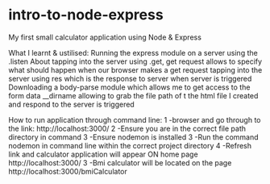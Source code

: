 # intro-to-node-express
My first small calculator application using Node &amp; Express

What I learnt & ustilised:
Running the express module on a server using the .listen 
About tapping into the server using .get, get request allows to specify what should happen when our browser makes a get request 
tapping into the server using res which is the response to server when server is triggered 
Downloading a body-parse module which allows me to get access to the form data 
__dirname allowing to grab the file path of t the html file I created and respond to the server is triggered 

How to run application through command line:
1 -browser and go through to the link: http://localhost:3000/
2 -Ensure you are in the correct file path directory in command 
3 -Ensure nodemon is installed 
3 -Run the command nodemon in command line within the correct project directory 
4 -Refresh link and calculator application will appear ON home page http://localhost:3000/
3 -Bmi calculator will be located on the page http://localhost:3000/bmiCalculator
